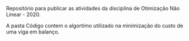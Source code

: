 Repositório para publicar as atividades da disciplina de Otimização Não Linear - 2020.

A pasta Código contem o algortimo utilizado na minimização do custo de uma viga em balanço.
